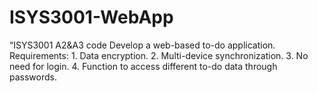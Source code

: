 # ISYS3001-WebApp
“ISYS3001 A2&amp;A3 code
Develop a web-based to-do application. Requirements: 1. Data encryption. 2. Multi-device synchronization. 3. No need for login. 4. Function to access different to-do data through passwords.

